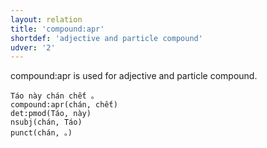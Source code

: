 ```yaml
---
layout: relation
title: 'compound:apr'
shortdef: 'adjective and particle compound'
udver: '2'
---
```


compound:apr is used for adjective and particle compound.

~~~ sdparse
Táo này chán chết 。
compound:apr(chán, chết)
det:pmod(Táo, này)
nsubj(chán, Táo)
punct(chán, 。)
~~~

<!-- Interlanguage links updated Po lis 14 15:35:16 CET 2022 -->
